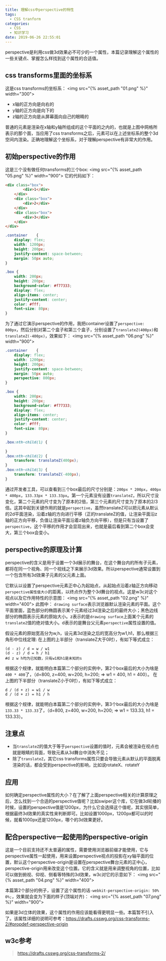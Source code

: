 ```yaml
---
title: 理解css中perspective的特性
tags:
  - CSS tranform
categories:
  - CSS
  - 知识学习
date: 2019-06-26 22:55:01
---
```



perspective是利用css做3d效果必不可少的一个属性，本篇记录理解这个属性的一些关键点、掌握怎么样找到这个属性的合适值。

<!-- more -->

## css transforms里面的坐标系
这是css transforms的坐标系：
<img src="{% asset_path "01.png" %}" width="300">
* x轴的正方向是向右的
* y轴的正方向是向下的
* z轴的正方向是从屏幕面向自己的眼睛的

普通的元素是渲染在x轴和y轴所组成的这个平面的之内的，也就是上图中网格所表示的那个面，当应用了css transforms之后，元素可以在上述坐标系的整个3d空间内渲染。正确地理解这个坐标系，对于理解perspective有非常大的作用。

## 初始perspective的作用
这是三个没有做任何transforms的三个box:
<img src="{% asset_path "05.png" %}" width="900">
它的代码如下：
```html
<div class="box">
        <div>1</div>
    </div>
    <div class="box">
        <div>2</div>
    </div>
    <div class="box">
        <div>3</div>
    </div>
</div>
```
```css
.container    {
    display: flex;
    width: 1200px;
    height: 200px;
    justify-content: space-between;
    margin: 50px auto;
}

.box {
    width: 200px;
    height: 200px;
    background-color: #f77333;
    display: flex;
    align-items: center;
    justify-content: center;
    color: #fff;
    font-size: 80px;
}
```
为了通过它演示perspective的作用，我把container设置了`perspective: 800px`，然后分别对第二个盒子和第三个盒子，分别设置了`translateZ(400px)`和`translateZ(-400px)`，效果如下：
<img src="{% asset_path "06.png" %}" width="900">
```css
.container    {
    display: flex;
    width: 1200px;
    height: 200px;
    justify-content: space-between;
    margin: 50px auto;
    perspective: 800px;
}

.box {
    width: 200px;
    height: 200px;
    background-color: #f77333;
    display: flex;
    align-items: center;
    justify-content: center;
    color: #fff;
    font-size: 80px;
}

.box:nth-child(1) {
    
}
.box:nth-child(2) {
    transform: translateZ(400px);
}
.box:nth-child(3) {
    transform: translateZ(-400px);
}
```
通过开发者工具，可以查看到三个box最后的尺寸分别是：`200px * 200px`，`400px * 400px`，`133.33px * 133.33px`。第一个元素没有设置`translateZ`，所以尺寸没变化，第二个元素的尺寸变为了原本的2倍，第三个元素的尺寸变为了原本的2/3倍。这其中起到关键作用的就是`perspective`，虽然translateZ可以把元素从默认的2d平面渲染，沿着z轴的方向进行平移（正的translateZ的值，让渲染平面沿z轴的正方向平移，负值让渲染平面沿着z轴负方向平移），但是只有当设置了`perspective`，这个平移的作用才会显现出来，也就是最后看到第二个box会变大，第三个box会变小。

## perspective的原理及计算
perspective的含义是用于设置一个3d展示的舞台，在这个舞台内的所有子元素，都将在同一个视角、同一个视线之下来展示3d效果。所以perspective通常设置到一个包含所有3d效果子元素的父元素上面。

它默认以设置了perspective元素正中心为起始点，从起始点沿着z轴正方向移动`perspective属性值大小`的距离，以终点作为整个3d舞台的视点。这是w3c对这个视点以及它作用特性的示意图：
<img src="{% asset_path "02.png" %}" width="400">
此图中：
`drawing surface`表示浏览器默认渲染元素的平面。这个平面里面，蓝色部分的椭圆表示某个元素经过3d渲染之后的最终大小；黑色边线部分的椭圆表示元素的原始大小。z表示的是`drawing surface`上面某个元素的`translateZ`值的绝对值大小。d表示的是舞台父元素`perspective`属性设置的值。

假设元素的原始宽高分为w,h，设元素3d渲染之后的宽高分为w1,h1，那么根据三角形中位线定理:
在上图的上半部分（translateZ大于0时），有如下等式成立：
```
(d - z) / d = w / w1
(d - z) / d = h / h1
#d z w h均为已知数，只有w1和h1是未知的s
```
根据这个规律，就能明白本篇第二个部分的实例中，第2个box最后的大小为啥是`400 * 400`了，（d=800, z=400, w=200, h=200; => w1 = 400, h1 = 400）。
在上图的下半部分（translateZ小于0时），有如下等式成立：
```
d / (d + z) = w1 / w
d / (d + z) = h1 / h
```
根据这个规律，就能明白本篇第二个部分的实例中，第3个box最后的大小为啥是`133.33 * 133.33`了，（d=800, z=400, w=200, h=200; => w1 = 133.33, h1 = 133.33）。

## 注意点
* 当`translateZ`的值大于等于`perspective`设置的值时，元素会被渲染在视点也就是眼睛的背面，导致元素从3d舞台中消失不见；
* 除了`translateZ`，其它css transforms属性只要会导致元素从默认的平面脱离渲染的话，都会受到perspective的影响，比如说rotateX、rotateY

## 应用
如何确定perspective属性的大小？在了解了上面perspective相关的计算原理之后，怎么找到一个合适的perspective值呢？比如swiper这个库，它在做3d轮播的时候，设置的perspective值是1200px，为什么它会选择这个值呢，其实很简单，根据最终3d效果的真实性来判断即可。比如设置1000px，1200px都可以的时候，就看1000px还是1200px，哪个的3d效果更好。

## 配合perspective一起使用的perspective-origin
这是一个目前支持还不太普遍的属性，需要使用浏览器前缀才能使用，它与perspective属性一起使用，用来设置perspective视点的投影在xy轴平面的位置，默认这个perspective-origin是设置在perspective舞台元素的正中心，perspective-origin用来改变这个位置。它的含义就是用来调整视角的位置，比如可以做到俯视、仰视、侧看等特殊的3d效果，w3c对它的示意如下：
<img src="{% asset_path "04.png" %}" width="400">

本篇第2个部分的例子，设置了这个属性的话`-webkit-perspective-origin: 50% 0%;`，效果就会变为下面的样子(顶端对齐)：
<img src="{% asset_path "07.png" %}" width="900">

如果是3d立体的效果，这个属性的作用应该能看得更明显一些。本篇暂不引入了。该属性详细的说明可参考：https://drafts.csswg.org/css-transforms-2/#propdef-perspective-origin

## w3c参考
> https://drafts.csswg.org/css-transforms-2/
